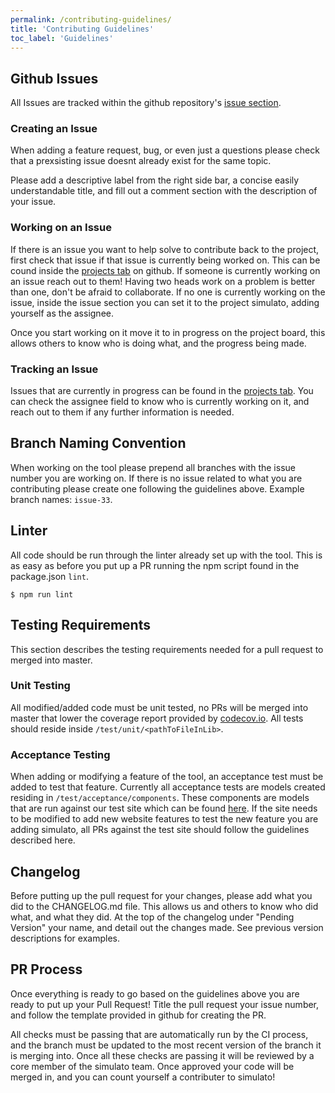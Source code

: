 ```yaml
---
permalink: /contributing-guidelines/
title: 'Contributing Guidelines'
toc_label: 'Guidelines'
---
```


## Github Issues

All Issues are tracked within the github repository's [issue section](https://github.com/GannettDigital/simulato/issues). 

### Creating an Issue
When adding a feature request, bug, or even just a questions please check that a prexsisting issue doesnt already exist for the same topic.

Please add a descriptive label from the right side bar, a concise easily understandable title, and fill out a comment section with the description of your issue.

### Working on an Issue
If there is an issue you want to help solve to contribute back to the project, first check that issue if that issue is currently being worked on. This can be cound inside the [projects tab](https://github.com/GannettDigital/simulato/projects) on github. If someone is currently working on an issue reach out to them! Having two heads work on a problem is better than one, don't be afraid to collaborate. If no one is currently working on the issue, inside the issue section you can set it to the project simulato, adding yourself as the assignee.

Once you start working on it move it to in progress on the project board, this allows others to know who is doing what, and the progress being made.

### Tracking an Issue
Issues that are currently in progress can be found in the [projects tab](https://github.com/GannettDigital/simulato/projects).  You can check the assignee field to know who is currently working on it, and reach out to them if any further information is needed.

## Branch Naming Convention
When working on the tool please prepend all branches with the issue number you are working on. If there is no issue related to what you are contributing please create one following the guidelines above. Example branch names: `issue-33`.

## Linter
All code should be run through the linter already set up with the tool. This is as easy as before you put up a PR running the npm script found in the package.json `lint`.

```$ npm run lint```

## Testing Requirements
This section describes the testing requirements needed for a pull request to merged into master.

### Unit Testing
All modified/added code must be unit tested, no PRs will be merged into master that lower the coverage report provided by [codecov.io](https://codecov.io/gh/GannettDigital/simulato/).  All tests should reside inside `/test/unit/<pathToFileInLib>`.

### Acceptance Testing
When adding or modifying a feature of the tool, an acceptance test must be added to test that feature. Currently all acceptance tests are models created residing in `/test/acceptance/components`. These components are models that are run against our test site which can be found [here](https://github.com/GannettDigital/simulato-test-site). If the site needs to be modified to add new website features to test the new feature you are adding simulato, all PRs against the test site should follow the guidelines described here.

## Changelog
Before putting up the pull request for your changes, please add what you did to the CHANGELOG.md file. This allows us and others to know who did what, and what they did. At the top of the changelog under "Pending Version" your name, and detail out the changes made. See previous version descriptions for examples.

## PR Process

Once everything is ready to go based on the guidelines above you are ready to put up your Pull Request! Title the pull request your issue number, and follow the template provided in github for creating the PR.

All checks must be passing that are automatically run by the CI process, and the branch must be updated to the most recent version of the branch it is merging into. Once all these checks are passing it will be reviewed by a core member of the simulato team.  Once approved your code will be merged in, and you can count yourself a contributer to simulato!